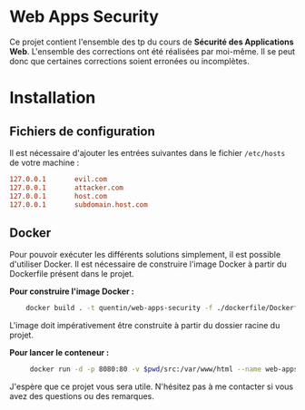 # Web Apps Security

Ce projet contient l'ensemble des tp du cours de **Sécurité des Applications Web**.
L'ensemble des corrections ont été réalisées par moi-même. 
Il se peut donc que certaines corrections soient erronées ou incomplètes.

# Installation

## Fichiers de configuration

Il est nécessaire d'ajouter les entrées suivantes dans le fichier `/etc/hosts` de votre machine :

```conf
127.0.0.1       evil.com
127.0.0.1       attacker.com
127.0.0.1       host.com
127.0.0.1       subdomain.host.com
```

## Docker

Pour pouvoir exécuter les différents solutions simplement, il est possible d'utiliser Docker.
Il est nécessaire de construire l'image Docker à partir du Dockerfile présent dans le projet.

**Pour construire l'image Docker :**

```bash
    docker build . -t quentin/web-apps-security -f ./dockerfile/Dockerfile
```

L'image doit impérativement être construite à partir du dossier racine du projet.

**Pour lancer le conteneur :**

```bash
     docker run -d -p 8080:80 -v $pwd/src:/var/www/html --name web-apps-security quentin/web-apps-security
```

J'espère que ce projet vous sera utile. 
N'hésitez pas à me contacter si vous avez des questions ou des remarques.